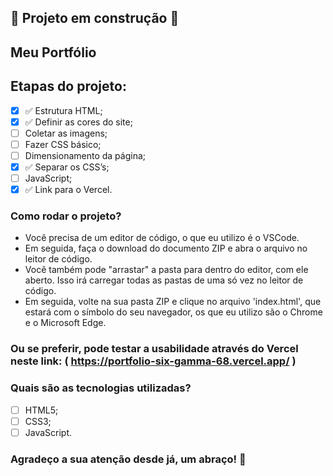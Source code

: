 ## 🚧 Projeto em construção 🚧

## Meu Portfólio

## Etapas do projeto:

- [x] ✅ Estrutura HTML;
- [x] ✅ Definir as cores do site;
- [ ] Coletar as imagens;
- [ ] Fazer CSS básico;
- [ ] Dimensionamento da página;
- [x] ✅ Separar os CSS’s;
- [ ] JavaScript;
- [x] ✅ Link para o Vercel.

### Como rodar o projeto?

* Você precisa de um editor de código, o que eu utilizo é o VSCode. 
* Em seguida, faça o download do documento ZIP e abra o arquivo no leitor de código.
* Você também pode "arrastar" a pasta para dentro do editor, com ele aberto. Isso irá carregar todas as pastas de uma só vez no leitor de código. 
* Em seguida, volte na sua pasta ZIP e clique no arquivo 'index.html', que estará com o símbolo do seu navegador, os que eu utilizo são o Chrome e o Microsoft Edge.

### Ou se preferir, pode testar a usabilidade através do Vercel neste link: ( https://portfolio-six-gamma-68.vercel.app/ )

### Quais são as tecnologias utilizadas?

- [ ] HTML5;
- [ ] CSS3;
- [ ] JavaScript.

### Agradeço a sua atenção desde já, um abraço! 🤗

